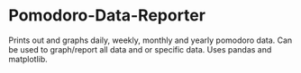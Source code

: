 # Pomodoro-Data-Reporter
Prints out and graphs daily, weekly, monthly and yearly pomodoro data. Can be used to graph/report all data and or specific data.
Uses pandas and matplotlib.
